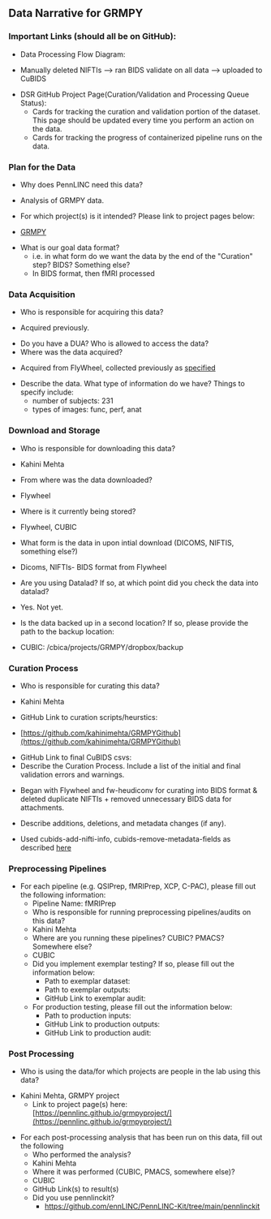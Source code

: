 ## Data Narrative for GRMPY

### Important Links (should all be on GitHub):
* Data Processing Flow Diagram:
- Manually deleted NIFTIs --> ran BIDS validate on all data --> uploaded to CuBIDS


* DSR GitHub Project Page(Curation/Validation and Processing Queue Status):
   * Cards for tracking the curation and validation portion of the dataset. This page should be updated every time you perform an action on the data. 
   * Cards for tracking the progress of containerized pipeline runs on the data. 
   
### Plan for the Data 

* Why does PennLINC need this data?
- Analysis of GRMPY data. 
* For which project(s) is it intended? Please link to project pages below:
- [GRMPY](https://pennlinc.github.io/grmpyproject/)
* What is our goal data format?
   * i.e. in what form do we want the data by the end of the "Curation" step? BIDS? Something else? 
   - In BIDS format, then fMRI processed


### Data Acquisition

* Who is responsible for acquiring this data?
- Acquired previously. 
* Do you have a DUA? Who is allowed to access the data?
* Where was the data acquired? 
- Acquired from FlyWheel, collected previously as [specified](https://pennlinc.github.io/grmpyproject/)
* Describe the data. What type of information do we have? Things to specify include:
   * number of subjects: 231
   * types of images: func, perf, anat

### Download and Storage 

* Who is responsible for downloading this data?
- Kahini Mehta
* From where was the data downloaded?
- Flywheel
* Where is it currently being stored?
- Flywheel, CUBIC
* What form is the data in upon intial download (DICOMS, NIFTIS, something else?)
- Dicoms, NIFTIs- BIDS format from Flywheel
* Are you using Datalad? If so, at which point did you check the data into datalad?
- Yes. Not yet. 
* Is the data backed up in a second location? If so, please provide the path to the backup location:
- CUBIC: /cbica/projects/GRMPY/dropbox/backup

### Curation Process

* Who is responsible for curating this data?
- Kahini Mehta
* GitHub Link to curation scripts/heurstics: 
- [https://github.com/kahinimehta/GRMPYGithub](https://github.com/kahinimehta/GRMPYGithub)
* GitHub Link to final CuBIDS csvs: 
* Describe the Curation Process. Include a list of the initial and final validation errors and warnings.
- Began with Flywheel and fw-heudiconv for curating into BIDS format & deleted duplicate NIFTIs + removed unnecessary BIDS data for attachments. 
* Describe additions, deletions, and metadata changes (if any).
- Used cubids-add-nifti-info, cubids-remove-metadata-fields as described [here](https://pennlinc.github.io/docs/TheWay/CuratingBIDSonDisk/)
### Preprocessing Pipelines 
* For each pipeline (e.g. QSIPrep, fMRIPrep, XCP, C-PAC), please fill out the following information:
   * Pipeline Name: fMRIPrep
   * Who is responsible for running preprocessing pipelines/audits on this data?
   - Kahini Mehta
   * Where are you running these pipelines? CUBIC? PMACS? Somewhere else?
   - CUBIC
   * Did you implement exemplar testing? If so, please fill out the information below:
      * Path to exemplar dataset:
      * Path to exemplar outputs:
      * GitHub Link to exemplar audit:
    * For production testing, please fill out the information below:
      * Path to production inputs:
      * GitHub Link to production outputs:
      * GitHub Link to production audit: 

### Post Processing 

* Who is using the data/for which projects are people in the lab using this data?
- Kahini Mehta, GRMPY project
   * Link to project page(s) here: [https://pennlinc.github.io/grmpyproject/](https://pennlinc.github.io/grmpyproject/)
* For each post-processing analysis that has been run on this data, fill out the following
   * Who performed the analysis?
   - Kahini Mehta
   * Where it was performed (CUBIC, PMACS, somewhere else)?
   - CUBIC
   * GitHub Link(s) to result(s)
   * Did you use pennlinckit?  
      * https://github.com/ennLINC/PennLINC-Kit/tree/main/pennlinckit  
